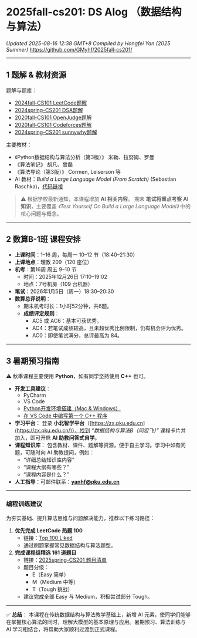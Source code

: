 # 2025fall-cs201: DS Alog （数据结构与算法）

*Updated 2025-08-16 12:38 GMT+8*
 *Compiled by Hongfei Yan (2025 Summer)*
 https://github.com/GMyhf/2025fall-cs201/

------

## 1 题解 & 教材资源

题解与题库：

- [2024fall-CS101 LeetCode题解](https://github.com/GMyhf/2024fall-cs101/blob/main/2024fall_LeetCode_problems.md)
- [2024spring-CS201 DSA题解](https://github.com/GMyhf/2024spring-cs201/blob/main/2024spring_dsa_problems.md)
- [2020fall-CS101 OpenJudge题解](https://github.com/GMyhf/2020fall-cs101/blob/main/2020fall_cs101.openjudge.cn_problems.md)
- [2020fall-CS101 Codeforces题解](https://github.com/GMyhf/2020fall-cs101/blob/main/2020fall_Codeforces_problems.md)
- [2024spring-CS201 sunnywhy题解](https://github.com/GMyhf/2024spring-cs201/blob/main/sunnywhy_problems.md)

主要教材：

- 《Python数据结构与算法分析（第3版）》 米勒、拉努姆、罗曼
- 《算法笔记》 胡凡、曾磊
- 《算法导论（第3版）》 Cormen, Leiserson 等
- AI 教材：*Build a Large Language Model (From Scratch)* (Sebastian Raschka)，[代码链接](https://github.com/rasbt/LLMs-from-scratch)

> ⚠️ 根据学校最新通知，本课程增加 **AI 相关内容**。
>  期末 **笔试将重点考察 AI 知识**，主要覆盖 *《Test Yourself On Build a Large Language Model》* 中的核心问题与概念。

------

## 2 数算B-1班 课程安排

- **上课时间**：1–16 周，每周一 10–12 节（18:40–21:30）
- **上课地点**：理教 209（120 座位）
- **机考**：第16周 周五 9–10 节
  - 时间：2025年12月26日 17:10–19:02
  - 地点：7号机房（109 台机器）
- **笔试**：2026年1月5日（周一）18:30–20:30
- **数算总评说明**：
  - 期末机考时长：1小时52分钟，共6题。
  - **成绩评定规则**：
    - AC5 或 AC6：基本可获优秀。
    - AC4：若笔试成绩较高，且未超优秀比例限制，仍有机会评为优秀。
    - AC0：即使笔试满分，总评最高为 84。

------

## 3 暑期预习指南

⚠️ 秋季课程主要使用 **Python**，如有同学坚持使用 **C++** 也可。

- **开发工具建议**：
  - PyCharm
  - VS Code
  - [Python开发环境搭建（Mac & Windows）](https://github.com/GMyhf/2025fall-cs101/blob/main/Python_Development_Setup_Mac_Windows.md)
  - [在 VS Code 中编写第一个 C++ 程序](https://github.com/GMyhf/2025fall-cs101/blob/main/Writing_First_C%2B%2B_Program_in_VS-Code.md)
- **学习平台**：
   登录 **小北智学平台**（[https://zx.pku.edu.cn](https://zx.pku.edu.cn/)），找到 *“数据结构与算法B（闫宏飞）”* 课程卡片并加入，即可开启 **AI 助教问答式自学**。
- **课程知识库**：
   包含教材、课件、题解等资源，便于自主学习。学习中如有问题，可随时向 AI 助教提问，例如：
  - “详细总结知识库内容”
  - “课程大纲有哪些？”
  - “课程内容是什么？”
- **人工指导**：可邮件联系：**[yanhf@pku.edu.cn](mailto:yanhf@pku.edu.cn)**

------

### 编程训练建议

为夯实基础、提升算法思维与问题解决能力，推荐以下练习路径：

1. **优先完成 LeetCode 热题 100**
   - 链接：[Top 100 Liked](https://leetcode.cn/studyplan/top-100-liked/)
   - 通过刷题掌握常见数据结构与算法题型。
2. **完成课程组精选 161 道题目**
   - 链接：[2025spring-CS201 题目清单](https://github.com/GMyhf/2025spring-cs201/blob/main/problem_list_2025spring.md)
   - 题目分级：
     - E（Easy 简单）
     - M（Medium 中等）
     - T（Tough 挑战）
   - 建议完成全部 Easy 与 Medium，积极尝试部分 Tough。

------

✅ **总结**：
 本课程在传统数据结构与算法教学基础上，新增 AI 元素，使同学们能够在掌握核心算法的同时，理解大模型的基本原理与应用。暑期预习、算法训练与 AI 学习相结合，将帮助大家顺利过渡到正式课程。

